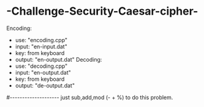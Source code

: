 # -Challenge-Security-Caesar-cipher-
Encoding:
- use: "encoding.cpp"
- input: "en-input.dat"
- key: from keyboard
- output: "en-output.dat"
Decoding:
- use: "decoding.cpp"
- input: "en-output.dat"
- key: from keyboard
- output: "de-output.dat"

#--------------------
just sub,add,mod (- + %) to do this problem.
